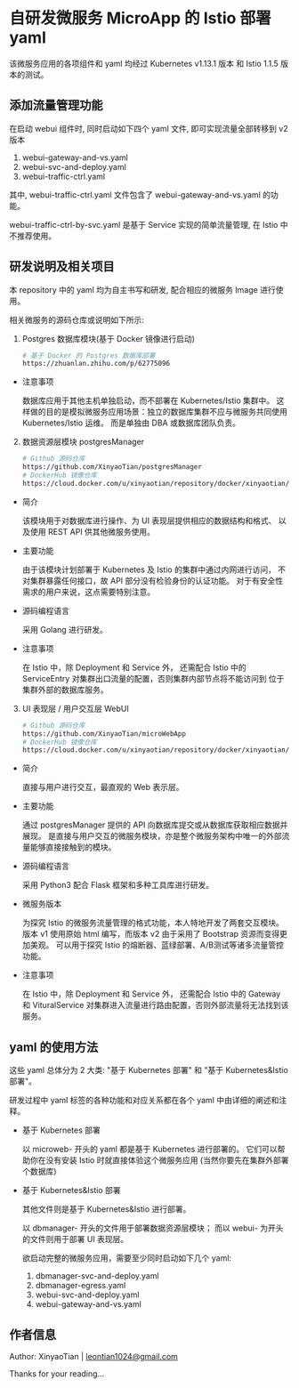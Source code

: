 # 自研发微服务 MicroApp 的 Istio 部署 yaml

该微服务应用的各项组件和 yaml 均经过 Kubernetes v1.13.1 版本 和 Istio 1.1.5 版本的测试。

## 添加流量管理功能

在启动 webui 组件时, 同时启动如下四个 yaml 文件, 即可实现流量全部转移到 v2 版本
1. webui-gateway-and-vs.yaml 
2. webui-svc-and-deploy.yaml
3. webui-traffic-ctrl.yaml

其中, webui-traffic-ctrl.yaml 文件包含了 webui-gateway-and-vs.yaml 的功能。

webui-traffic-ctrl-by-svc.yaml 是基于 Service 实现的简单流量管理,
在 Istio 中不推荐使用。


## 研发说明及相关项目

本 repository 中的 yaml 均为自主书写和研发, 配合相应的微服务 Image 进行使用。

相关微服务的源码仓库或说明如下所示:

1. Postgres 数据库模块(基于 Docker 镜像进行启动)

    ```bash
    # 基于 Docker 的 Postgres 数据库部署
    https://zhuanlan.zhihu.com/p/62775096
    ```

- 注意事项

    数据库应用于其他主机单独启动，而不部署在 Kubernetes/Istio 集群中。
    这样做的目的是模拟微服务应用场景：独立的数据库集群不应与微服务共同使用 Kubernetes/Istio 运维。
    而是单独由 DBA 或数据库团队负责。
    
    
2. 数据资源层模块 postgresManager

    ```bash
    # Github 源码仓库
    https://github.com/XinyaoTian/postgresManager
    # DockerHub 镜像仓库
    https://cloud.docker.com/u/xinyaotian/repository/docker/xinyaotian/psqlmanager
    ```
    
- 简介
    
    该模块用于对数据库进行操作、为 UI 表现层提供相应的数据结构和格式、
    以及使用 REST API 供其他微服务使用。
    
- 主要功能

    由于该模块计划部署于 Kubernetes 及 Istio 的集群中通过内网进行访问，
    不对集群暴露任何接口，故 API 部分没有检验身份的认证功能。
    对于有安全性需求的用户来说，这点需要特别注意。
    
- 源码编程语言

    采用 Golang 进行研发。
    
- 注意事项

    在 Istio 中，除 Deployment 和 Service 外，
    还需配合 Istio 中的 ServiceEntry 对集群出口流量的配置，否则集群内部节点将不能访问到
    位于集群外部的数据库服务。
    
    
3. UI 表现层 / 用户交互层 WebUI

    ```bash
    # Github 源码仓库
    https://github.com/XinyaoTian/microWebApp
    # DockerHub 镜像仓库
    https://cloud.docker.com/u/xinyaotian/repository/docker/xinyaotian/microweb-ui
    ```

- 简介

    直接与用户进行交互，最直观的 Web 表示层。
    
- 主要功能

    通过 postgresManager 提供的 API 向数据库提交或从数据库获取相应数据并展现。
    是直接与用户交互的微服务模块，亦是整个微服务架构中唯一的外部流量能够直接接触到的模块。
    
- 源码编程语言

    采用 Python3 配合 Flask 框架和多种工具库进行研发。
    
- 微服务版本

    为探究 Istio 的微服务流量管理的格式功能，本人特地开发了两套交互模块。
    版本 v1 使用原始 html 编写，而版本 v2 由于采用了 Bootstrap 资源而变得更加美观。
    可以用于探究 Istio 的熔断器、蓝绿部署、A/B测试等诸多流量管控功能。
    
- 注意事项

    在 Istio 中，除 Deployment 和 Service 外，
    还需配合 Istio 中的 Gateway 和 VituralService 
    对集群进入流量进行路由配置，否则外部流量将无法找到该服务。
    

## yaml 的使用方法

这些 yaml 总体分为 2 大类: "基于 Kubernetes 部署" 和 "基于 Kubernetes&Istio 部署"。

研发过程中 yaml 标签的各种功能和对应关系都在各个 yaml 中由详细的阐述和注释。

- 基于 Kubernetes 部署

    以 microweb- 开头的 yaml 都是基于 Kubernetes 进行部署的。
    它们可以帮助你在没有安装 Istio 时就直接体验这个微服务应用
    (当然你要先在集群外部署个数据库)
    
- 基于 Kubernetes&Istio 部署

    其他文件则是基于 Kubernetes&Istio 进行部署。
    
    以 dbmanager- 开头的文件用于部署数据资源层模块；
    而以 webui- 为开头的文件则用于部署 UI 表现层。
    
    欲启动完整的微服务应用，需要至少同时启动如下几个 yaml:
    
    1. dbmanager-svc-and-deploy.yaml 
    2. dbmanager-egress.yaml
    3. webui-svc-and-deploy.yaml
    4. webui-gateway-and-vs.yaml
    
    
## 作者信息

Author: XinyaoTian | leontian1024@gmail.com

Thanks for your reading...
    

